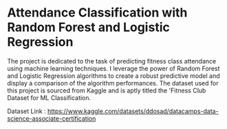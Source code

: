 # Attendance Classification with Random Forest and Logistic Regression

The project is dedicated to the task of predicting fitness class attendance using machine learning techniques. I leverage the power of Random Forest and Logistic Regression algorithms to create a robust predictive model and display a comparison of the algorithm performances. The dataset used for this project is sourced from Kaggle and is aptly titled the 'Fitness Club Dataset for ML Classification.

Dataset Link : https://www.kaggle.com/datasets/ddosad/datacamps-data-science-associate-certification
